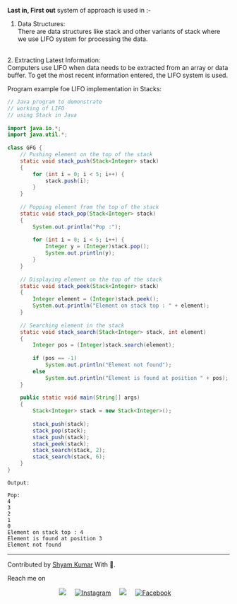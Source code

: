<p><b>Last in, First out</b> system of approach is used in :-</p>


1. Data Structures:<br>
         There are data structures like stack and other variants of stack where we use LIFO system for processing the data.
<br>
2. Extracting Latest Information:<br>
         Computers use LIFO when data needs to be extracted from an array or data buffer. To get the most recent information entered, the LIFO system is used.
<br>

Program example foe LIFO implementation in Stacks:


``` java
// Java program to demonstrate 
// working of LIFO 
// using Stack in Java 
  
import java.io.*; 
import java.util.*; 
  
class GFG { 
    // Pushing element on the top of the stack 
    static void stack_push(Stack<Integer> stack) 
    { 
        for (int i = 0; i < 5; i++) { 
            stack.push(i); 
        } 
    } 
  
    // Popping element from the top of the stack 
    static void stack_pop(Stack<Integer> stack) 
    { 
        System.out.println("Pop :"); 
  
        for (int i = 0; i < 5; i++) { 
            Integer y = (Integer)stack.pop(); 
            System.out.println(y); 
        } 
    } 
  
    // Displaying element on the top of the stack 
    static void stack_peek(Stack<Integer> stack) 
    { 
        Integer element = (Integer)stack.peek(); 
        System.out.println("Element on stack top : " + element); 
    } 
  
    // Searching element in the stack 
    static void stack_search(Stack<Integer> stack, int element) 
    { 
        Integer pos = (Integer)stack.search(element); 
  
        if (pos == -1) 
            System.out.println("Element not found"); 
        else
            System.out.println("Element is found at position " + pos); 
    } 
  
    public static void main(String[] args) 
    { 
        Stack<Integer> stack = new Stack<Integer>(); 
  
        stack_push(stack); 
        stack_pop(stack); 
        stack_push(stack); 
        stack_peek(stack); 
        stack_search(stack, 2); 
        stack_search(stack, 6); 
    } 
} 
```

```
Output:

Pop:
4
3
2
1
0
Element on stack top : 4
Element is found at position 3
Element not found 
```


<hr>

 Contributed by <a href="https://github.com/ShyamKumar1">Shyam Kumar</a> With 💜. 

 Reach me on
<p align='center'>
  <a href="https://www.linkedin.com/in/shyam-kumar-9b9841157/"><img src="https://img.shields.io/badge/linkedin-%230077B5.svg?&style=for-the-badge&logo=linkedin&logoColor=white" /></a>&nbsp;&nbsp;&nbsp;&nbsp;
  <a href="https://www.instagram.com/_smiling_storm_/" target="_blank"><img src="https://img.shields.io/badge/Instagram-%23E4405F.svg?&style=for-the-badge&logo=instagram&logoColor=white" alt="Instagram"></a>&nbsp;&nbsp;&nbsp;&nbsp;
  <a href="mailto:shyam.ceolife@gmail.com?subject=Olá%20Punit"><img src="https://img.shields.io/badge/gmail-%23D14836.svg?&style=for-the-badge&logo=gmail&logoColor=white" /></a>&nbsp;&nbsp;&nbsp;&nbsp;
  <a href="https://www.facebook.com/shyam.george15/" target="_blank"><img src="https://img.shields.io/badge/Facebook-%231877F2.svg?&style=for-the-badge&logo=facebook&logoColor=white" alt="Facebook"></a>&nbsp;&nbsp;&nbsp;&nbsp;
</p>

